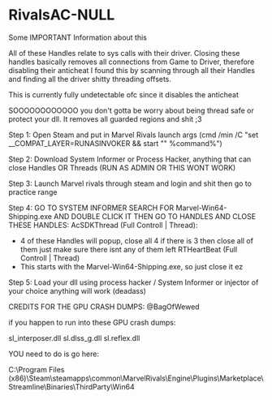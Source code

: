 # RivalsAC-NULL
 Some IMPORTANT Information about this

All of these Handles relate to sys calls with their driver. Closing these handles basically removes all connections from Game to Driver, therefore disabling their anticheat
I found this by scanning through all their Handles and finding all the driver shitty threading offsets.

This is currently fully undetectable ofc since it disables the anticheat

SOOOOOOOOOOOO you don't gotta be worry about being thread safe or protect your dll. It removes all guarded regions and shit ;3

Step 1:
Open Steam and put in Marvel Rivals launch args (cmd /min /C "set __COMPAT_LAYER=RUNASINVOKER && start "" %command%")

Step 2:
Download System Informer or Process Hacker, anything that can close Handles OR Threads (RUN AS ADMIN OR THIS WONT WORK)

Step 3:
Launch Marvel rivals through steam and login and shit then go to practice range

Step 4:
GO TO SYSTEM INFORMER SEARCH FOR Marvel-Win64-Shipping.exe AND DOUBLE CLICK IT
THEN GO TO HANDLES AND CLOSE THESE HANDLES:
AcSDKThread (Full Controll | Thread):
- 4 of these Handles will popup, close all 4 if there is 3 then close all of them just make sure there isnt any of them left
RTHeartBeat (Full Controll | Thread)
- This starts with the Marvel-Win64-Shipping.exe, so just close it ez

Step 5:
Load your dll using process hacker / System Informer or injector of your choice anything will work (deadass)


CREDITS FOR THE GPU CRASH DUMPS: @BagOfWewed

if you happen to run into these GPU crash dumps:

sl_interposer.dll
sl.dlss_g.dll
sl.reflex.dll

YOU need to do is go here:

C:\Program Files (x86)\Steam\steamapps\common\MarvelRivals\Engine\Plugins\Marketplace\Streamline\Binaries\ThirdParty\Win64

